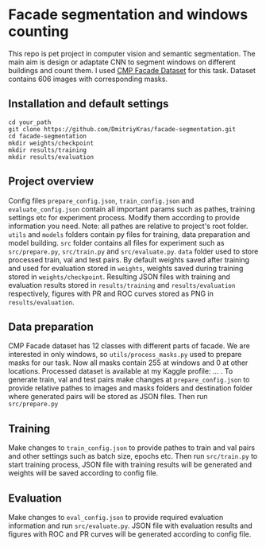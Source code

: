 # Facade segmentation and windows counting
This repo is pet project in computer vision and semantic segmentation. The main aim is design or adaptate CNN to segment windows on different buildings and count them.
I used [CMP Facade Dataset](https://cmp.felk.cvut.cz/~tylecr1/facade/) for this task. Dataset contains 606 images with corresponding masks.

## Installation and default settings
```
cd your_path
git clone https://github.com/DmitriyKras/facade-segmentation.git
cd facade-segmentation
mkdir weights/checkpoint
mkdir results/training
mkdir results/evaluation
```
## Project overview
Config files `prepare_config.json`, `train_config.json` and `evaluate_config.json` contain all important params such as pathes, training settings etc for experiment process. Modify them according to provide information you need. Note: all pathes are relative to project's root folder. `utils` and `models` folders contain py files for training, data preparation and model building. `src` folder contains all files for experiment such as `src/prepare.py`, `src/train.py` and `src/evaluate.py`. `data` folder used to store processed train, val and test pairs.
By default weights saved after training and used for evaluation stored in `weights`, weights saved during training stored in `weights/checkpoint`.
Resulting JSON files with training and evaluation results stored in `results/training` and `results/evaluation` respectively, figures with PR and ROC curves stored as PNG in `results/evaluation`.

## Data preparation
CMP Facade dataset has 12 classes with different parts of facade. We are interested in only windows, so `utils/process_masks.py` used to prepare masks for our task. Now all masks contain 255 at windows and 0 at other locations. Processed dataset is available at my Kaggle profile: ... . To generate train, val and test pairs make changes at `prepare_config.json` to provide relative pathes to images and masks folders and destination folder where generated pairs will be stored as JSON files. Then run `src/prepare.py`

## Training 
Make changes to `train_config.json` to provide pathes to train and val pairs and other settings such as batch size, epochs etc.
Then run `src/train.py` to start training process, JSON file with training results will be generated and weights will be saved according to config file.

## Evaluation
Make changes to `eval_config.json` to provide required evaluation information and run `src/evaluate.py`. 
JSON file with evaluation results and figures with ROC and PR curves will be generated according to config file.

